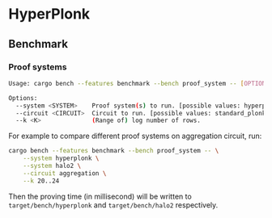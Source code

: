 # HyperPlonk

## Benchmark

### Proof systems

```sh
Usage: cargo bench --features benchmark --bench proof_system -- [OPTIONS]

Options:
  --system <SYSTEM>    Proof system(s) to run. [possible values: hyperplonk, halo2]
  --circuit <CIRCUIT>  Circuit to run. [possible values: standard_plonk, aggregation]
  --k <K>              (Range of) log number of rows.
```

For example to compare different proof systems on aggregation circuit, run:

```sh
cargo bench --features benchmark --bench proof_system -- \
    --system hyperplonk \
    --system halo2 \
    --circuit aggregation \
    --k 20..24
```

Then the proving time (in millisecond) will be written to `target/bench/hyperplonk` and `target/bench/halo2` respectively.
